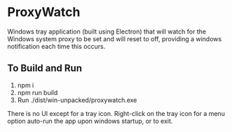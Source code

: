 # ProxyWatch
Windows tray application (built using Electron) that will watch for the Windows system proxy to be set and will reset to off, providing a windows notification each time this occurs.

## To Build and Run
1. npm i
2. npm run build
3. Run ./dist/win-unpacked/proxywatch.exe

There is no UI except for a tray icon.  Right-click on the tray icon for a menu option auto-run the app upon windows startup, or to exit.
